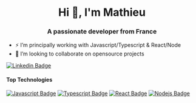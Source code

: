 <h1 align="center">Hi 👋, I'm Mathieu</h1>
<h3 align="center">A passionate developer from France</h3>

- ⚡  ️I’m principally working with Javascript/Typescript & React/Node
- 👯 I’m looking to collaborate on opensource projects


[![Linkedin Badge](https://img.shields.io/badge/-Mathieu-0e76a8?style=flat&labelColor=0e76a8&logo=linkedin&logoColor=white)](https://www.linkedin.com/in/mathieu-kahlaoui-0887a1158/)
#### Top Technologies

[![Javascript Badge](https://img.shields.io/badge/-Javascript-F0DB4F?style=for-the-badge&labelColor=black&logo=javascript&logoColor=F0DB4F)](#)
[![Typescript Badge](https://img.shields.io/badge/-Typescript-007acc?style=for-the-badge&labelColor=black&logo=typescript&logoColor=007acc)](#)
[![React Badge](https://img.shields.io/badge/-React-34b1eb?style=for-the-badge&labelColor=black&logo=react&logoColor=34b1eb)](#)
[![Nodejs Badge](https://img.shields.io/badge/-Node.js-3C873A?style=for-the-badge&labelColor=black&logo=node.js&logoColor=3C873A)](#)

